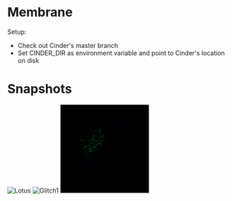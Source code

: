 # Membrane

Setup:
* Check out Cinder's master branch
* Set CINDER_DIR as environment variable and point to Cinder's location on disk

# Snapshots
![Lotus](snapshots/lotus.gif?raw=true)
![Glitch1](snapshots/glitch1.gif?raw=true)
![Glitch2](snapshots/glitch2.gif?raw=true)
